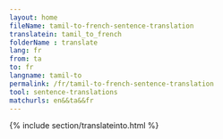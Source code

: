 ```yaml
---
layout: home
fileName: tamil-to-french-sentence-translation
translatein: tamil_to_french
folderName : translate
lang: fr
from: ta
to: fr
langname: tamil-to
permalink: /fr/tamil-to-french-sentence-translation
tool: sentence-translations
matchurls: en&&ta&&fr
---
```

{% include section/translateinto.html %}
